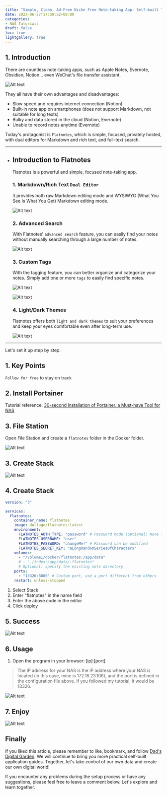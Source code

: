 ```yaml
---
title: "Simple, Clean, Ad-Free Niche Free Note-taking App: Self-built Tutorial for Flatnotes on NAS"
date: 2023-06-27T17:59:52+08:00
categories:
- NAS Tutorials
draft: false
toc: true
lightgallery: true
---
```


## 1. Introduction

There are countless note-taking apps, such as Apple Notes, Evernote, Obsidian, Notion... even WeChat's file transfer assistant.

![Alt text](202306060920807.png "Pic")

They all have their own advantages and disadvantages:

- Slow speed and requires internet connection (Notion)
- Built-in note app on smartphones (does not support Markdown, not suitable for long texts)
- Bulky and data stored in the cloud (Notion, Evernote)
- Unable to record notes anytime (Evernote)

Today's protagonist is `Flatnotes`, which is simple, focused, privately hosted, with dual editors for Markdown and rich text, and full-text search.

---

- ## Introduction to Flatnotes

  Flatnotes is a powerful and simple, focused note-taking app.

  ### 1. Markdown/Rich Text `Dual Editor`

  It provides both raw Markdown editing mode and WYSIWYG (What You See Is What You Get) Markdown editing mode.

  ![Alt text](202306060923631.png "Pic")


  ### 2. Advanced Search

  With Flatnotes' `advanced search` feature, you can easily find your notes without manually searching through a large number of notes.

  ![Alt text](202306060924617.png "Pic")

  ### 3. Custom Tags

  With the tagging feature, you can better organize and categorize your notes. Simply add one or more `tags` to easily find specific notes.

  ![Alt text](202306060929248.png "Pic")

  ![Alt text](202306060929310.png "Pic")

  ### 4. Light/Dark Themes

  Flatnotes offers both `light and dark themes` to suit your preferences and keep your eyes comfortable even after long-term use.

  ![Alt text](202306060930206.png "Pic")

---

Let's set it up step by step:

## 1. Key Points

`Follow for free` to stay on track

## 2. Install Portainer

Tutorial reference:
[30-second Installation of Portainer, a Must-have Tool for NAS](/how-to-install-portainer-in-nas/)

##  3. File Station

Open File Station and create a `flatnotes` folder in the Docker folder.

![Alt text](202306060936127.png "Pic")

## 3. Create Stack

![Alt text](https://mariushosting.com/wp-content/uploads/2022/08/1-Synology-Portainer-Add-Stack.png "Pic")

## 4. Create Stack

```yaml
version: "3"

services:
  flatnotes:
    container_name: flatnotes
    image: dullage/flatnotes:latest
    environment:
      FLATNOTES_AUTH_TYPE: "password" # Password mode (optional: None for no password, TOTP)
      FLATNOTES_USERNAME: "user"
      FLATNOTES_PASSWORD: "changeMe!" # Password can be modified
      FLATNOTES_SECRET_KEY: "aLongRandomSeriesOfCharacters"
    volumes:
      - "/volume1/docker/flatnotes:/app/data"
      # - "./index:/app/data/.flatnotes"  
      # Optional: specify the existing note directory
    ports:
      - "13326:8080" # Custom port, use a port different from others
    restart: unless-stopped
```

1. Select Stack
2. Enter "flatnotes" in the name field
3. Enter the above code in the editor
4. Click deploy

## 5. Success

![Alt text](https://mariushosting.com/wp-content/uploads/2023/02/Excalidraw-Synology-NAS-Set-up-3.png "Pic")



## 6. Usage

1. Open the program in your browser: [ip]:[port]

> The IP address for your NAS is the IP address where your NAS is located (in this case, mine is 172.16.23.106), and the port is defined in the configuration file above. If you followed my tutorial, it would be 13326.

![Alt text](202306060944832.png "Pic")

## 7. Enjoy

![Alt text](202306060944583.png "Pic")

## Finally

If you liked this article, please remember to like, bookmark, and follow [Dad's Digital Garden](https://nasdaddy.com). We will continue to bring you more practical self-built application guides. Together, let's take control of our own data and create our own digital world!

If you encounter any problems during the setup process or have any suggestions, please feel free to leave a comment below. Let's explore and learn together.
